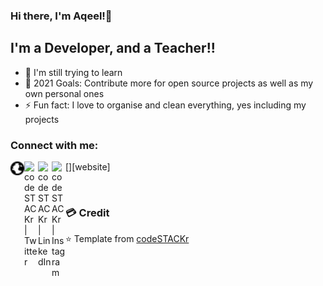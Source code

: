 ### Hi there, I'm Aqeel!👋

## I'm a Developer, and a Teacher!!

- 🌱 I'm still trying to learn
- 🥅 2021 Goals: Contribute more for open source projects as well as my own personal ones 
- ⚡ Fun fact: I love to organise and clean everything, yes including my projects

### Connect with me:

[<img align="left" alt="codeSTACKr.com" width="22px" src="https://raw.githubusercontent.com/iconic/open-iconic/master/svg/globe.svg" />][website]
[<img align="left" alt="codeSTACKr | Twitter" width="22px" src="https://cdn.jsdelivr.net/npm/simple-icons@v3/icons/twitter.svg" />][twitter]
[<img align="left" alt="codeSTACKr | LinkedIn" width="22px" src="https://cdn.jsdelivr.net/npm/simple-icons@v3/icons/linkedin.svg" />][linkedin]
[<img align="left" alt="codeSTACKr | Instagram" width="22px" src="https://cdn.jsdelivr.net/npm/simple-icons@v3/icons/instagram.svg" />][instagram]

<br />


[twitter]: https://twitter.com/aqeelahlam
[instagram]: https://instagram.com/aqeelahlam
[linkedin]: https://linkedin.com/in/aqeelahlam

### 💳 Credit
⭐️ Template from [codeSTACKr](https://github.com/codeSTACKr)<br>
